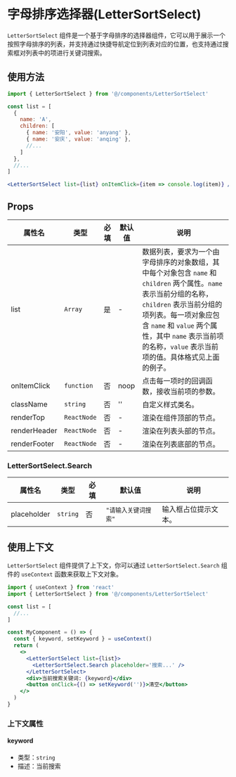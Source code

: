 # 字母排序选择器(LetterSortSelect)

`LetterSortSelect` 组件是一个基于字母排序的选择器组件，它可以用于展示一个按照字母排序的列表，并支持通过快捷导航定位到列表对应的位置，也支持通过搜索框对列表中的项进行关键词搜索。

## 使用方法

```jsx
import { LetterSortSelect } from '@/components/LetterSortSelect'

const list = [
  {
    name: 'A',
    children: [
      { name: '安阳', value: 'anyang' },
      { name: '安庆', value: 'anqing' },
      //...
    ]
  },
  //...
]

<LetterSortSelect list={list} onItemClick={item => console.log(item)} />
```

## Props
| 属性名 | 类型 | 必填 | 默认值 | 说明 |
| --------------- | -------------------- | -------- | ------------- | ------------------------------------------------------------------------------------------------------------------------------------------------------------------------------------------------------------------------------------------------------------------------------------------------------------------------------------------------------------------------- |
| list | `Array` | 是 | - | 数据列表，要求为一个由字母排序的对象数组，其中每个对象包含 `name` 和 `children` 两个属性。`name` 表示当前分组的名称，`children` 表示当前分组的项列表。每一项对象应包含 `name` 和 `value` 两个属性，其中 `name` 表示当前项的名称，`value` 表示当前项的值。具体格式见上面的例子。 |
| onItemClick | `function` | 否 | noop | 点击每一项时的回调函数，接收当前项的参数。 |
| className | `string` | 否 | '' | 自定义样式类名。 |
| renderTop | `ReactNode` | 否 | - | 渲染在组件顶部的节点。 |
| renderHeader | `ReactNode` | 否 | - | 渲染在列表头部的节点。 |
| renderFooter | `ReactNode` | 否 | - | 渲染在列表底部的节点。 |

### LetterSortSelect.Search

| 属性名 | 类型 | 必填 | 默认值 | 说明 |
| ---------- | ---------- | -------- | ----------------------- | --------------------------------------- |
| placeholder | `string` | 否 | `"请输入关键词搜索"` | 输入框占位提示文本。 |

## 使用上下文

`LetterSortSelect` 组件提供了上下文，你可以通过 `LetterSortSelect.Search` 组件的 `useContext` 函数来获取上下文对象。

```jsx
import { useContext } from 'react'
import { LetterSortSelect } from '@/components/LetterSortSelect'

const list = [
  //...
]

const MyComponent = () => {
  const { keyword, setKeyword } = useContext()
  return (
    <>
      <LetterSortSelect list={list}>
        <LetterSortSelect.Search placeholder='搜索...' />
      </LetterSortSelect>
      <div>当前搜索关键词: {keyword}</div>
      <button onClick={() => setKeyword('')}>清空</button>
    </>
  )
}
```

### 上下文属性

#### keyword

- 类型：`string`
- 描述：当前搜索